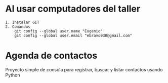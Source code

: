 # Al usar computadores del taller
    1. Instalar GIT
    2. Comandos
        git config --global user.name "Eugenio"
        git config --global user.email "ebravo930@gmail.com"

# Agenda de contactos
Proyecto simple de consola para registrar, buscar y listar contactos usando Python
